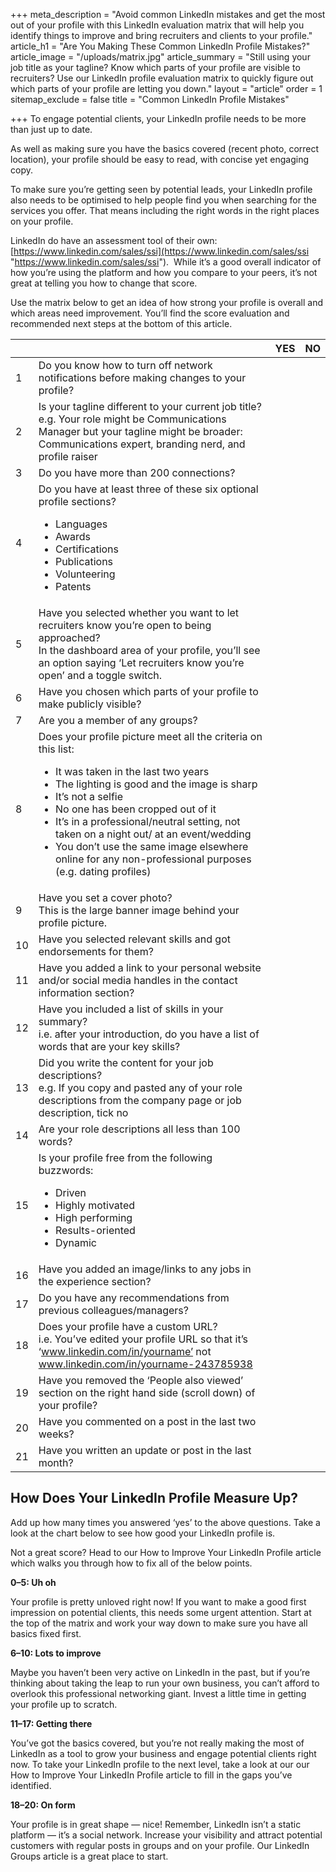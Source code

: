 +++
meta_description = "Avoid common LinkedIn mistakes and get the most out of your profile with this LinkedIn evaluation matrix that will help you identify things to improve and bring recruiters and clients to your profile."
article_h1 = "Are You Making These Common LinkedIn Profile Mistakes?"
article_image = "/uploads/matrix.jpg"
article_summary = "Still using your job title as your tagline? Know which parts of your profile are visible to recruiters? Use our LinkedIn profile evaluation matrix to quickly figure out which parts of your profile are letting you down."
layout = "article"
order = 1
sitemap_exclude = false
title = "Common LinkedIn Profile Mistakes"

+++
To engage potential clients, your LinkedIn profile needs to be more than just up to date.

As well as making sure you have the basics covered (recent photo, correct location), your profile should be easy to read, with concise yet engaging copy.

To make sure you’re getting seen by potential leads, your LinkedIn profile also needs to be optimised to help people find you when searching for the services you offer. That means including the right words in the right places on your profile.

LinkedIn do have an assessment tool of their own: [https://www.linkedin.com/sales/ssi](https://www.linkedin.com/sales/ssi "https://www.linkedin.com/sales/ssi").  While it’s a good overall indicator of how you’re using the platform and how you compare to your peers, it’s not great at telling you how to change that score.

Use the matrix below to get an idea of how strong your profile is overall and which areas need improvement. You’ll find the score evaluation and recommended next steps at the bottom of this article.

|     |     | YES | NO  |
| --- | --- | --- | --- |
| 1 | Do you know how to turn off network notifications before making changes to your profile? | | |
| 2 | Is your tagline different to your current job title?<br>e.g. Your role might be Communications Manager but your tagline might be broader: Communications expert, branding nerd, and profile raiser | | |
| 3 | Do you have more than 200 connections? | | |
| 4 | Do you have at least three of these six optional profile sections?<br><ul><li>Languages</li><li>Awards</li><li>Certifications</li><li>Publications</li><li>Volunteering</li><li>Patents</li></ul> | | |
| 5 | Have you selected whether you want to let recruiters know you’re open to being approached?<br>In the dashboard area of your profile, you’ll see an option saying ‘Let recruiters know you’re open’ and a toggle switch. | | |
| 6 | Have you chosen which parts of your profile to make publicly visible? | | |
| 7 | Are you a member of any groups? | | |
| 8 | Does your profile picture meet all the criteria on this list:<br><ul><li>It was taken in the last two years</li><li>The lighting is good and the image is sharp</li><li>It’s not a selfie</li><li>No one has been cropped out of it</li><li>It’s in a professional/neutral setting, not taken on a night out/ at an event/wedding</li><li>You don’t use the same image elsewhere online for any non-professional purposes (e.g. dating profiles)</li></ul> | | |
| 9 | Have you set a cover photo?<br>This is the large banner image behind your profile picture. | | |
| 10 | Have you selected relevant skills and got endorsements for them? | | |
| 11 | Have you added a link to your personal website and/or social media handles in the contact information section? | | |
| 12 | Have you included a list of skills in your summary?<br>i.e. after your introduction, do you have a list of words that are your key skills? | | |
| 13 | Did you write the content for your job descriptions?<br>e.g. If you copy and pasted any of your role descriptions from the company page or job description, tick no | | |
| 14 | Are your role descriptions all less than 100 words? | | |
| 15 | Is your profile free from the following buzzwords:<br><ul><li>Driven</li><li>Highly motivated</li><li>High performing</li><li>Results-oriented</li><li>Dynamic</li></ul>| | |
| 16 | Have you added an image/links to any jobs in the experience section? | | |
| 17 | Do you have any recommendations from previous colleagues/managers? | | |
| 18 | Does your profile have a custom URL?<br>i.e. You’ve edited your profile URL so that it’s ‘www.linkedin.com/in/yourname’ not www.linkedin.com/in/yourname-243785938| | |
| 19 | Have you removed the ‘People also viewed’ section on the right hand side (scroll down) of your profile? | | |
| 20 | Have you commented on a post in the last two weeks? | | |
| 21 | Have you written an update or post in the last month? | | |

## How Does Your LinkedIn Profile Measure Up?

Add up how many times you answered ‘yes’ to the above questions. Take a look at the chart below to see how good your LinkedIn profile is.

Not a great score? Head to our How to Improve Your LinkedIn Profile article which walks you through how to fix all of the below points.

**0–5: Uh oh**

Your profile is pretty unloved right now! If you want to make a good first impression on potential clients, this needs some urgent attention. Start at the top of the matrix and work your way down to make sure you have all basics fixed first.

**6–10: Lots to improve**

Maybe you haven’t been very active on LinkedIn in the past, but if you’re thinking about taking the leap to run your own business, you can’t afford to overlook this professional networking giant. Invest a little time in getting your profile up to scratch.

**11–17: Getting there**

You’ve got the basics covered, but you’re not really making the most of LinkedIn as a tool to grow your business and engage potential clients right now. To take your LinkedIn profile to the next level, take a look at our our How to Improve Your LinkedIn Profile article to fill in the gaps you’ve identified.

**18–20: On form**

Your profile is in great shape — nice! Remember, LinkedIn isn’t a static platform — it’s a social network. Increase your visibility and attract potential customers with regular posts in groups and on your profile. Our LinkedIn Groups article is a great place to start.